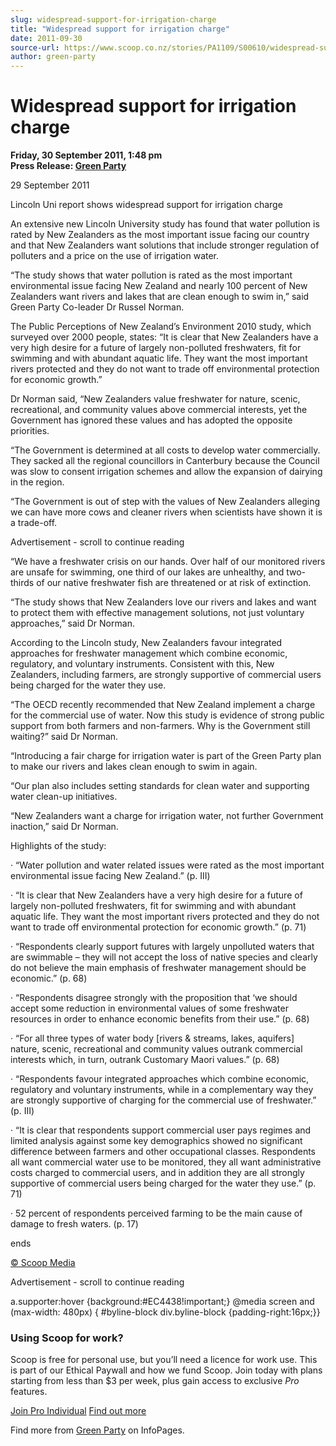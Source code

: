 ```yaml
---
slug: widespread-support-for-irrigation-charge
title: "Widespread support for irrigation charge"
date: 2011-09-30
source-url: https://www.scoop.co.nz/stories/PA1109/S00610/widespread-support-for-irrigation-charge.htm
author: green-party
---
```

Widespread support for irrigation charge
========================================

**Friday, 30 September 2011, 1:48 pm**  
**Press Release: [Green Party](https://info.scoop.co.nz/Green_Party)**

29 September 2011

Lincoln Uni report shows widespread support for irrigation charge

An extensive new Lincoln University study has found that water pollution is rated by New Zealanders as the most important issue facing our country and that New Zealanders want solutions that include stronger regulation of polluters and a price on the use of irrigation water.

“The study shows that water pollution is rated as the most important environmental issue facing New Zealand and nearly 100 percent of New Zealanders want rivers and lakes that are clean enough to swim in,” said Green Party Co-leader Dr Russel Norman.

The Public Perceptions of New Zealand’s Environment 2010 study, which surveyed over 2000 people, states: “It is clear that New Zealanders have a very high desire for a future of largely non-polluted freshwaters, fit for swimming and with abundant aquatic life. They want the most important rivers protected and they do not want to trade off environmental protection for economic growth.”

Dr Norman said, “New Zealanders value freshwater for nature, scenic, recreational, and community values above commercial interests, yet the Government has ignored these values and has adopted the opposite priorities.

“The Government is determined at all costs to develop water commercially. They sacked all the regional councillors in Canterbury because the Council was slow to consent irrigation schemes and allow the expansion of dairying in the region.

“The Government is out of step with the values of New Zealanders alleging we can have more cows and cleaner rivers when scientists have shown it is a trade-off.

Advertisement - scroll to continue reading





“We have a freshwater crisis on our hands. Over half of our monitored rivers are unsafe for swimming, one third of our lakes are unhealthy, and two-thirds of our native freshwater fish are threatened or at risk of extinction.

“The study shows that New Zealanders love our rivers and lakes and want to protect them with effective management solutions, not just voluntary approaches,” said Dr Norman.

According to the Lincoln study, New Zealanders favour integrated approaches for freshwater management which combine economic, regulatory, and voluntary instruments. Consistent with this, New Zealanders, including farmers, are strongly supportive of commercial users being charged for the water they use.

“The OECD recently recommended that New Zealand implement a charge for the commercial use of water. Now this study is evidence of strong public support from both farmers and non-farmers. Why is the Government still waiting?” said Dr Norman.

“Introducing a fair charge for irrigation water is part of the Green Party plan to make our rivers and lakes clean enough to swim in again.

“Our plan also includes setting standards for clean water and supporting water clean-up initiatives.

“New Zealanders want a charge for irrigation water, not further Government inaction,” said Dr Norman.

Highlights of the study:

· “Water pollution and water related issues were rated as the most important environmental issue facing New Zealand.” (p. III)

· “It is clear that New Zealanders have a very high desire for a future of largely non-polluted freshwaters, fit for swimming and with abundant aquatic life. They want the most important rivers protected and they do not want to trade off environmental protection for economic growth.” (p. 71)

· “Respondents clearly support futures with largely unpolluted waters that are swimmable – they will not accept the loss of native species and clearly do not believe the main emphasis of freshwater management should be economic.” (p. 68)

· “Respondents disagree strongly with the proposition that ‘we should accept some reduction in environmental values of some freshwater resources in order to enhance economic benefits from their use.” (p. 68)

· “For all three types of water body \[rivers & streams, lakes, aquifers\] nature, scenic, recreational and community values outrank commercial interests which, in turn, outrank Customary Maori values.” (p. 68)

· “Respondents favour integrated approaches which combine economic, regulatory and voluntary instruments, while in a complementary way they are strongly supportive of charging for the commercial use of freshwater.” (p. III)

· “It is clear that respondents support commercial user pays regimes and limited analysis against some key demographics showed no significant difference between farmers and other occupational classes. Respondents all want commercial water use to be monitored, they all want administrative costs charged to commercial users, and in addition they are all strongly supportive of commercial users being charged for the water they use.” (p. 71)

· 52 percent of respondents perceived farming to be the main cause of damage to fresh waters. (p. 17)

  
ends

[© Scoop Media](http://www.scoop.co.nz/about/terms.html)  

Advertisement - scroll to continue reading



a.supporter:hover {background:#EC4438!important;} @media screen and (max-width: 480px) { #byline-block div.byline-block {padding-right:16px;}}

### Using Scoop for work?

Scoop is free for personal use, but you’ll need a licence for work use. This is part of our Ethical Paywall and how we fund Scoop. Join today with plans starting from less than $3 per week, plus gain access to exclusive _Pro_ features.  
  
[Join Pro Individual](https://pro.scoop.co.nz/Individual/?from=ProIn24) [Find out more](https://pro.scoop.co.nz/using-scoop-for-work/?from=ProIn24)

Find more from [Green Party](https://info.scoop.co.nz/Green_Party) on InfoPages.